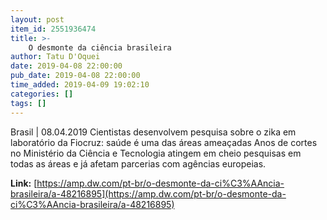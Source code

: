 ```yaml
---
layout: post
item_id: 2551936474
title: >-
    O desmonte da ciência brasileira
author: Tatu D'Oquei
date: 2019-04-08 22:00:00
pub_date: 2019-04-08 22:00:00
time_added: 2019-04-09 19:02:10
categories: []
tags: []
---
```


Brasil | 08.04.2019 Cientistas desenvolvem pesquisa sobre o zika em laboratório da Fiocruz: saúde é uma das áreas ameaçadas Anos de cortes no Ministério da Ciência e Tecnologia atingem em cheio pesquisas em todas as áreas e já afetam parcerias com agências europeias.

**Link:** [https://amp.dw.com/pt-br/o-desmonte-da-ci%C3%AAncia-brasileira/a-48216895](https://amp.dw.com/pt-br/o-desmonte-da-ci%C3%AAncia-brasileira/a-48216895)

